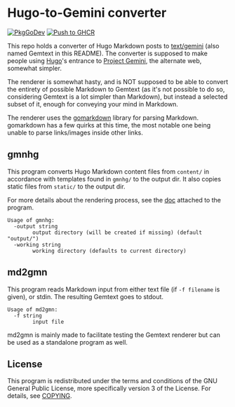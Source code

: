 # Hugo-to-Gemini converter

[![PkgGoDev](https://pkg.go.dev/badge/github.com/tdemin/gmnhg)](https://pkg.go.dev/github.com/tdemin/gmnhg)
[![Push to GHCR](https://github.com/tdemin/gmnhg/actions/workflows/docker.yml/badge.svg)](https://github.com/tdemin/gmnhg/actions/workflows/docker.yml)

This repo holds a converter of Hugo Markdown posts to
[text/gemini][Gemtext] (also named Gemtext in this README). The
converter is supposed to make people using [Hugo](https://gohugo.io)'s
entrance to [Project Gemini][Gemini], the alternate web, somewhat
simpler.

[Gemini]: https://gemini.circumlunar.space
[Gemtext]: https://gemini.circumlunar.space/docs/specification.html

The renderer is somewhat hasty, and is NOT supposed to be able to
convert the entirety of possible Markdown to Gemtext (as it's not
possible to do so, considering Gemtext is a lot simpler than Markdown),
but instead a selected subset of it, enough for conveying your mind in
Markdown.

The renderer uses the [gomarkdown][gomarkdown] library for parsing
Markdown. gomarkdown has a few quirks at this time, the most notable one
being unable to parse links/images inside other links.

[gomarkdown]: https://github.com/gomarkdown/markdown

## gmnhg

This program converts Hugo Markdown content files from `content/` in
accordance with templates found in `gmnhg/` to the output dir. It
also copies static files from `static/` to the output dir.

For more details about the rendering process, see the
[doc](cmd/gmnhg/main.go) attached to the program.

```
Usage of gmnhg:
  -output string
        output directory (will be created if missing) (default "output/")
  -working string
        working directory (defaults to current directory)
```

## md2gmn

This program reads Markdown input from either text file (if `-f
filename` is given), or stdin. The resulting Gemtext goes to stdout.

```
Usage of md2gmn:
  -f string
        input file
```

md2gmn is mainly made to facilitate testing the Gemtext renderer but
can be used as a standalone program as well.

## License

This program is redistributed under the terms and conditions of the GNU
General Public License, more specifically version 3 of the License. For
details, see [COPYING](COPYING).
